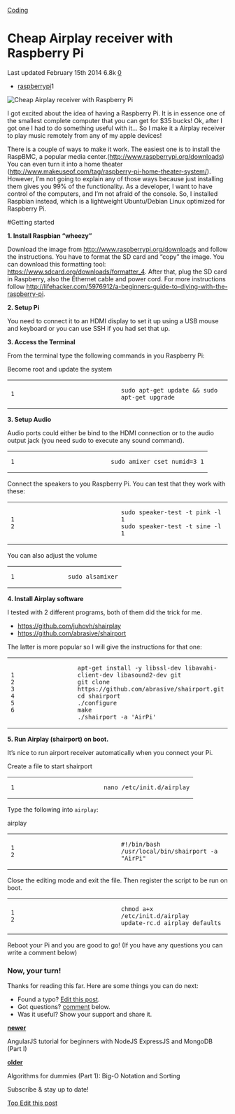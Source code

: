 <a href="/categories/coding/" class="category-link">Coding</a>

# Cheap Airplay receiver with Raspberry Pi

<span title="Last time this post was updated"> Last updated February 15th 2014 </span> <span class="m-x-2" title="Pageviews"> 6.8k </span> <span class="m-x-2" title="Click to go to the comments section"> [ <span class="disqus-comment-count" data-disqus-url="https://master--bgoonz-blog.netlify.app/cheap-airplay-receiver-with-raspberry-pi/">0</span>](#disqus_thread) </span>

- <a href="/tags/raspberrypi/" class="tag-list-link">raspberrypi</a><span class="tag-list-count">1</span>

![Cheap Airplay receiver with Raspberry Pi](/images/RaspiModelB.png)

I got excited about the idea of having a Raspberry Pi. It is in essence one of the smallest complete computer that you can get for $35 bucks! Ok, after I got one I had to do something useful with it… So I make it a Airplay receiver to play music remotely from any of my apple devices!

<span id="more"></span>

There is a couple of ways to make it work. The easiest one is to install the RaspBMC, a popular media center.(<http://www.raspberrypi.org/downloads>) You can even turn it into a home theater (<http://www.makeuseof.com/tag/raspberry-pi-home-theater-system/>). However, I’m not going to explain any of those ways because just installing them gives you 99% of the functionality. As a developer, I want to have control of the computers, and I’m not afraid of the console. So, I installed Raspbian instead, which is a lightweight Ubuntu/Debian Linux optimized for Raspberry Pi.

\#Getting started

**1. Install Raspbian “wheezy”**

Download the image from <http://www.raspberrypi.org/downloads> and follow the instructions. You have to format the SD card and “copy” the image. You can download this formatting tool: <https://www.sdcard.org/downloads/formatter_4>. After that, plug the SD card in Raspberry, also the Ethernet cable and power cord. For more instructions follow <http://lifehacker.com/5976912/a-beginners-guide-to-diying-with-the-raspberry-pi>.

**2. Setup Pi**

You need to connect it to an HDMI display to set it up using a USB mouse and keyboard or you can use SSH if you had set that up.

**3. Access the Terminal**

From the terminal type the following commands in you Raspberry Pi:

Become root and update the system

<table><colgroup><col style="width: 50%" /><col style="width: 50%" /></colgroup><tbody><tr class="odd"><td><pre><code>1</code></pre></td><td><pre><code>sudo apt-get update &amp;&amp; sudo apt-get upgrade</code></pre></td></tr></tbody></table>

**3. Setup Audio**

Audio ports could either be bind to the HDMI connection or to the audio output jack (you need sudo to execute any sound command).

<table><colgroup><col style="width: 50%" /><col style="width: 50%" /></colgroup><tbody><tr class="odd"><td><pre><code>1</code></pre></td><td><pre><code>sudo amixer cset numid=3 1</code></pre></td></tr></tbody></table>

Connect the speakers to you Raspberry Pi. You can test that they work with these:

<table><colgroup><col style="width: 50%" /><col style="width: 50%" /></colgroup><tbody><tr class="odd"><td><pre><code>1
2</code></pre></td><td><pre><code>sudo speaker-test -t pink -l 1
sudo speaker-test -t sine -l 1</code></pre></td></tr></tbody></table>

You can also adjust the volume

<table><colgroup><col style="width: 50%" /><col style="width: 50%" /></colgroup><tbody><tr class="odd"><td><pre><code>1</code></pre></td><td><pre><code>sudo alsamixer</code></pre></td></tr></tbody></table>

**4. Install Airplay software**

I tested with 2 different programs, both of them did the trick for me.

- <https://github.com/juhovh/shairplay>
- <https://github.com/abrasive/shairport>

The latter is more popular so I will give the instructions for that one:

<table><colgroup><col style="width: 50%" /><col style="width: 50%" /></colgroup><tbody><tr class="odd"><td><pre><code>1
2
3
4
5
6</code></pre></td><td><pre><code>apt-get install -y libssl-dev libavahi-client-dev libasound2-dev git
git clone https://github.com/abrasive/shairport.git
cd shairport
./configure
make
./shairport -a &#39;AirPi&#39;</code></pre></td></tr></tbody></table>

**5. Run Airplay (shairport) on boot.**

It’s nice to run airport receiver automatically when you connect your Pi.

Create a file to start shairport

<table><colgroup><col style="width: 50%" /><col style="width: 50%" /></colgroup><tbody><tr class="odd"><td><pre><code>1</code></pre></td><td><pre><code>nano /etc/init.d/airplay</code></pre></td></tr></tbody></table>

Type the following into `airplay`:

airplay

<table><colgroup><col style="width: 50%" /><col style="width: 50%" /></colgroup><tbody><tr class="odd"><td><pre><code>1
2</code></pre></td><td><pre><code>#!/bin/bash
/usr/local/bin/shairport -a &quot;AirPi&quot;</code></pre></td></tr></tbody></table>

Close the editing mode and exit the file. Then register the script to be run on boot.

<table><colgroup><col style="width: 50%" /><col style="width: 50%" /></colgroup><tbody><tr class="odd"><td><pre><code>1
2</code></pre></td><td><pre><code>chmod a+x /etc/init.d/airplay
update-rc.d airplay defaults</code></pre></td></tr></tbody></table>

Reboot your Pi and you are good to go! (If you have any questions you can write a comment below)

### Now, your turn!

Thanks for reading this far. Here are some things you can do next:

- Found a typo? [Edit this post](https://github.com/amejiarosario/amejiarosario.github.io/edit/source/source/_posts/2014-02-15-cheap-airplay-receiver-with-raspberry-pi.markdown).
- Got questions? [comment](#comments-section) below.
- Was it useful? Show your support and share it.

<a href="/angularjs-tutorial-for-beginners-with-nodejs-expressjs-and-mongodb/" class="article-nav-newer"><strong><em></em> newer</strong></a>

AngularJS tutorial for beginners with NodeJS ExpressJS and MongoDB (Part I)

<a href="/algorithms-for-dummies-part-1-sorting/" class="article-nav-older"><strong>older <em></em></strong></a>

Algorithms for dummies (Part 1): Big-O Notation and Sorting

Subscribe & stay up to date!



[<span id="back-to-top" title="Go back to the top of this page"> Top </span>](#) <a href="#" class="p-x-3" title="Improve this post"><em></em> Edit this post</a>
